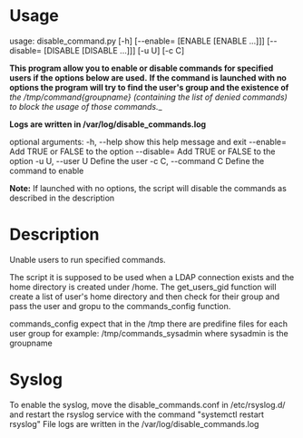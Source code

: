 # Usage
usage: disable_command.py [-h] [--enable= [ENABLE [ENABLE ...]]]
                          [--disable= [DISABLE [DISABLE ...]]] [-u U] [-c C]

__This program allow you to enable or disable commands for specified users if the options below are used.__
__If the command is launched with no options the program will try to find the user's group and the existence of__
__the /tmp/command_{groupname} (containing the list of denied commands) to block the usage of those commands.__

__Logs are written in /var/log/disable_commands.log__


optional arguments:
  -h, --help            show this help message and exit
  --enable=             Add TRUE or FALSE to the option
  --disable=            Add TRUE or FALSE to the option
  -u U, --user U        Define the user
  -c C, --command C     Define the command to enable



__Note:__ If launched with no options, the script will disable the commands as described in the description


# Description
 Unable users to run specified commands. 

 The script it is supposed to be used when a LDAP connection exists and the home directory is created under /home.
 The get_users_gid function will create a list of user's home directory and then check for their group and pass the user and gropu to the commands_config function.
 

 commands_config expect that in the /tmp there are predifine files for each user group for example: /tmp/commands_sysadmin where sysadmin is the groupname



# Syslog
 To enable the syslog, move the disable_commands.conf in /etc/rsyslog.d/ and restart the rsyslog service with the command "systemctl restart rsyslog" 
 File logs are written in the /var/log/disable_commands.log


 

